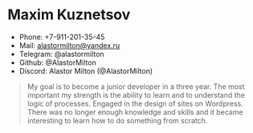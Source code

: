 # Maxim Kuznetsov


* Phone: +7-911-201-35-45
* Mail: alastormilton@yandex.ru
* Telegram: @alastormilton
* Github: @AlastorMilton
* Discord: Alastor Milton (@AlastorMilton)

> My goal is to become a junior developer in a three year. The most important my strength is the ability to learn and to understand the logic of processes. Engaged in the design of sites on Wordpress. There was no longer enough knowledge and skills and it became interesting to learn how to do something from scratch.

